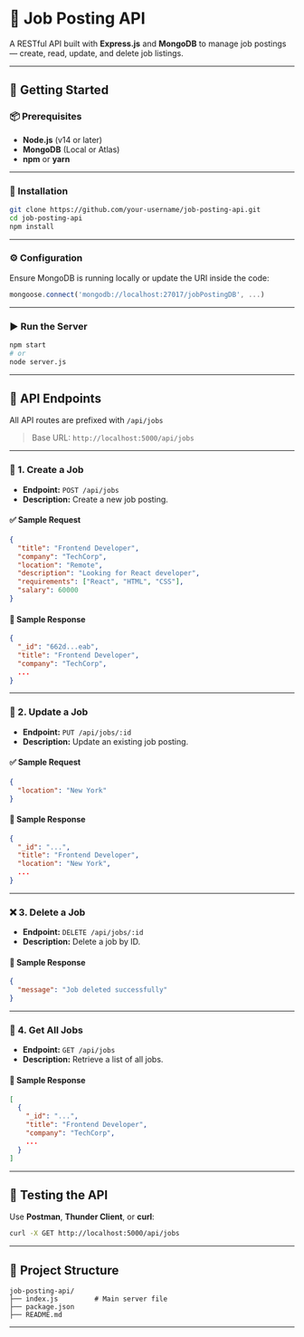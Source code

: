 # 🧰 Job Posting API

A RESTful API built with **Express.js** and **MongoDB** to manage job postings — create, read, update, and delete job listings.

---

## 🚀 Getting Started

### 📦 Prerequisites

- **Node.js** (v14 or later)
- **MongoDB** (Local or Atlas)
- **npm** or **yarn**

---

### 📁 Installation

```bash
git clone https://github.com/your-username/job-posting-api.git
cd job-posting-api
npm install
```

---

### ⚙️ Configuration

Ensure MongoDB is running locally or update the URI inside the code:

```js
mongoose.connect('mongodb://localhost:27017/jobPostingDB', ...)
```

---

### ▶️ Run the Server

```bash
npm start
# or
node server.js
```

---

## 📘 API Endpoints

All API routes are prefixed with `/api/jobs`

> Base URL: `http://localhost:5000/api/jobs`

---

### 🔹 1. Create a Job

- **Endpoint:** `POST /api/jobs`
- **Description:** Create a new job posting.

#### ✅ Sample Request

```json
{
  "title": "Frontend Developer",
  "company": "TechCorp",
  "location": "Remote",
  "description": "Looking for React developer",
  "requirements": ["React", "HTML", "CSS"],
  "salary": 60000
}
```

#### 🔁 Sample Response

```json
{
  "_id": "662d...eab",
  "title": "Frontend Developer",
  "company": "TechCorp",
  ...
}
```

---

### 🔄 2. Update a Job

- **Endpoint:** `PUT /api/jobs/:id`
- **Description:** Update an existing job posting.

#### ✅ Sample Request

```json
{
  "location": "New York"
}
```

#### 🔁 Sample Response

```json
{
  "_id": "...",
  "title": "Frontend Developer",
  "location": "New York",
  ...
}
```

---

### ❌ 3. Delete a Job

- **Endpoint:** `DELETE /api/jobs/:id`
- **Description:** Delete a job by ID.

#### 🔁 Sample Response

```json
{
  "message": "Job deleted successfully"
}
```

---

### 📄 4. Get All Jobs

- **Endpoint:** `GET /api/jobs`
- **Description:** Retrieve a list of all jobs.

#### 🔁 Sample Response

```json
[
  {
    "_id": "...",
    "title": "Frontend Developer",
    "company": "TechCorp",
    ...
  }
]
```

---

## 🧪 Testing the API

Use **Postman**, **Thunder Client**, or **curl**:

```bash
curl -X GET http://localhost:5000/api/jobs
```

---

## 📂 Project Structure

```
job-posting-api/
├── index.js         # Main server file
├── package.json
├── README.md
```

---

